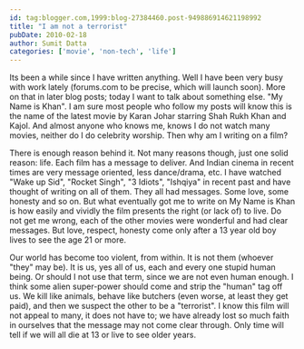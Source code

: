 ```yaml
---
id: tag:blogger.com,1999:blog-27384460.post-949886914621198992
title: "I am not a terrorist"
pubDate: 2010-02-18
author: Sumit Datta
categories: ['movie', 'non-tech', 'life']
---
```


Its been a while since I have written anything. Well I have been very busy with work lately (forums.com to be precise, which will launch soon). More on that in later blog posts; today I want to talk about something else. "My Name is Khan". I am sure most people who follow my posts will know this is the name of the latest movie by Karan Johar starring Shah Rukh Khan and Kajol. And almost anyone who knows me, knows I do not watch many movies, neither do I do celebrity worship. Then why am I writing on a film?  

There is enough reason behind it. Not many reasons though, just one solid reason: life. Each film has a message to deliver. And Indian cinema in recent times are very message oriented, less dance/drama, etc. I have watched "Wake up Sid", "Rocket Singh", "3 Idiots", "Ishqiya" in recent past and have thought of writing on all of them. They all had messages. Some love, some honesty and so on. But what eventually got me to write on My Name is Khan is how easily and vividly the film presents the right (or lack of) to live. Do not get me wrong, each of the other movies were wonderful and had clear messages. But love, respect, honesty come only after a 13 year old boy lives to see the age 21 or more.  

Our world has become too violent, from within. It is not them (whoever "they" may be). It is us, yes all of us, each and every one stupid human being. Or should I not use that term, since we are not even human enough. I think some alien super-power should come and strip the "human" tag off us. We kill like animals, behave like butchers (even worse, at least they get paid), and then we suspect the other to be a "terrorist". I know this film will not appeal to many, it does not have to; we have already lost so much faith in ourselves that the message may not come clear through. Only time will tell if we will all die at 13 or live to see older years.